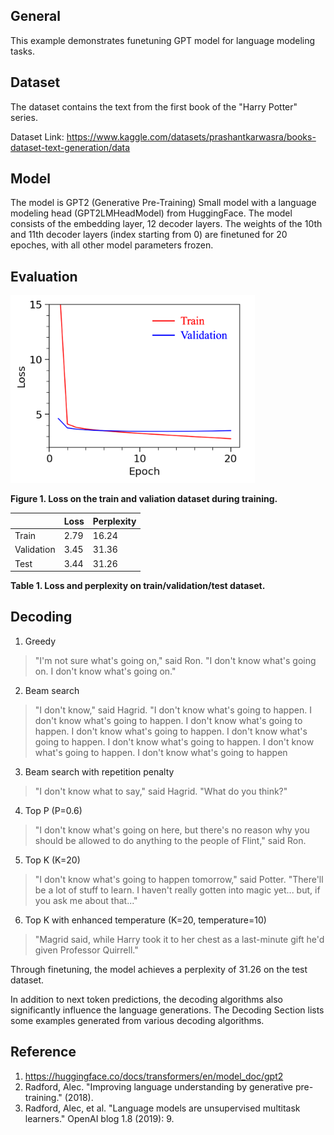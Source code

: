 ## General
This example demonstrates funetuning GPT model for language modeling tasks. 

## Dataset
The dataset contains the text from the first book of the "Harry Potter" series.

Dataset Link: https://www.kaggle.com/datasets/prashantkarwasra/books-dataset-text-generation/data

## Model
The model is GPT2 (Generative Pre-Training) Small model with a language modeling head (GPT2LMHeadModel) from HuggingFace. The model consists of the embedding layer, 12 decoder layers. The weights of the 10th and 11th decoder layers (index starting from 0) are finetuned for 20 epoches, with all other model parameters frozen.

## Evaluation

<img src="figures/train_valid_loss.png" height="300" />

**Figure 1. Loss on the train and valiation dataset during training.**

| | Loss | Perplexity |
| --- | --- | --- |
| Train | 2.79 | 16.24 |
| Validation | 3.45 | 31.36 |
| Test | 3.44 | 31.26 |

**Table 1. Loss and perplexity on train/validation/test dataset.**

## Decoding

1. Greedy <br/>
> "I'm not sure what's going on," said Ron. "I don't know what's going on. I don't know what's going on."

2. Beam search <br/>
> "I don't know," said Hagrid. "I don't know what's going to happen. I don't know what's going to happen. I don't know what's going to happen. I don't know what's going to happen. I don't know what's going to happen. I don't know what's going to happen. I don't know what's going to happen. I don't know what's going to happen

3. Beam search with repetition penalty <br/>
> "I don't know what to say," said Hagrid. "What do you think?"

4. Top P (P=0.6) <br/>
> "I don't know what's going on here, but there's no reason why you should be allowed to do anything to the people of Flint," said Ron.

5. Top K (K=20) <br/>
> "I don't know what's going to happen tomorrow," said Potter. "There'll be a lot of stuff to learn. I haven't really gotten into magic yet... but, if you ask me about that..."

6. Top K with enhanced temperature (K=20, temperature=10) <br/>
> "Magrid said, while Harry took it to her chest as a last-minute gift he'd given Professor Quirrell."

Through finetuning, the model achieves a perplexity of 31.26 on the test dataset. <br/>

In addition to next token predictions, the decoding algorithms also significantly influence the language generations. The Decoding Section lists some examples generated from various decoding algorithms.

## Reference
1. https://huggingface.co/docs/transformers/en/model_doc/gpt2
2. Radford, Alec. "Improving language understanding by generative pre-training." (2018).
3. Radford, Alec, et al. "Language models are unsupervised multitask learners." OpenAI blog 1.8 (2019): 9.
